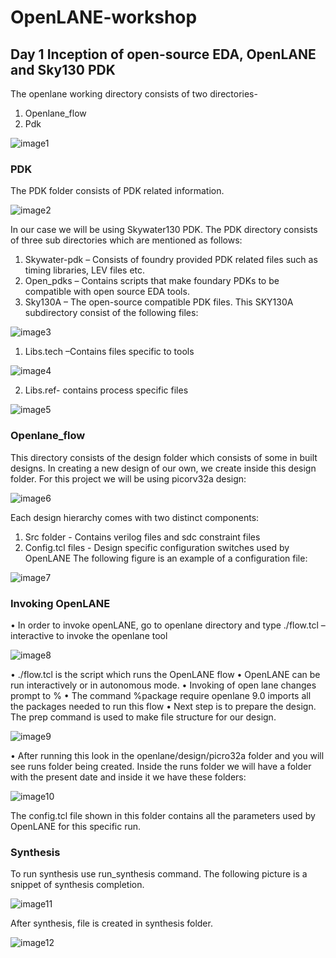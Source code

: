 # OpenLANE-workshop
## Day 1 Inception of open-source EDA, OpenLANE and Sky130 PDK

The openlane working directory consists of two directories-
1.	Openlane_flow  
2.	 Pdk

![image1](https://user-images.githubusercontent.com/78075225/105988686-07779280-60c6-11eb-9d07-126252125cc5.JPG)

### PDK
The PDK folder consists of PDK related information. 

![image2](https://user-images.githubusercontent.com/78075225/105989256-dea3cd00-60c6-11eb-9937-96d4c292cbb8.JPG)

In our case we will be using Skywater130 PDK. The PDK directory consists of three sub directories which are mentioned as follows:
1.	Skywater-pdk – Consists of foundry provided PDK related files such as timing libraries, LEV files etc.
2.	Open_pdks – Contains scripts that make foundary PDKs to be compatible with open source EDA tools.
3.	Sky130A – The open-source compatible PDK files. This SKY130A subdirectory consist of the following files: 

![image3](https://user-images.githubusercontent.com/78075225/105989605-5ffb5f80-60c7-11eb-96bd-f1e2ec6fca13.JPG)

1.	Libs.tech –Contains files specific to tools

![image4](https://user-images.githubusercontent.com/78075225/106006981-d2763a80-60db-11eb-90fd-2188d84d72ee.JPG)

2.	Libs.ref-  contains process specific files

![image5](https://user-images.githubusercontent.com/78075225/106007106-f33e9000-60db-11eb-948b-2f51b232c502.JPG)

### Openlane_flow
 
This directory consists of the design folder which consists of some in built designs. In creating a new design of our own, we create inside this design folder. For this project we will be using picorv32a design:

![image6](https://user-images.githubusercontent.com/78075225/106007442-50d2dc80-60dc-11eb-8267-7226179fd052.JPG)

Each design hierarchy comes with two distinct components:
1.	Src folder - Contains verilog files and sdc constraint files
2.	Config.tcl files - Design specific configuration switches used by OpenLANE
The following figure is an example of a configuration file:

![image7](https://user-images.githubusercontent.com/78075225/106007615-811a7b00-60dc-11eb-89f4-aabfaea31a3e.JPG)

### Invoking OpenLANE

•	In order to invoke openLANE, go to openlane directory and type ./flow.tcl –interactive  to invoke the openlane tool

![image8](https://user-images.githubusercontent.com/78075225/106007748-a14a3a00-60dc-11eb-80cb-81b40fb1635b.JPG)

•	./flow.tcl is the script which runs the OpenLANE flow
•	OpenLANE can be run interactively or in autonomous mode.
•	Invoking of open lane changes prompt to %
•	The command %package require openlane 9.0 imports all the packages needed to run this flow
•	Next step is to prepare the design. The prep command is used to make file structure for our design.  

![image9](https://user-images.githubusercontent.com/78075225/106007907-ca6aca80-60dc-11eb-9dd7-56245cae8d8e.JPG)

•	After running this look in the openlane/design/picro32a folder and you will see runs folder being created. Inside the runs folder we will have a folder with the present date and inside it we have these folders:

![image10](https://user-images.githubusercontent.com/78075225/106007995-e40c1200-60dc-11eb-8bce-b42a6f2e72c2.JPG)

The config.tcl file shown in this folder contains all the parameters used by OpenLANE for this specific run.

### Synthesis
To run synthesis use run_synthesis command. The following picture is a snippet of synthesis completion.

![image11](https://user-images.githubusercontent.com/78075225/106008167-0aca4880-60dd-11eb-86b9-a84ff7bdaf26.JPG)

After synthesis,  file is created in synthesis folder.

![image12](https://user-images.githubusercontent.com/78075225/106008249-1cabeb80-60dd-11eb-9ba3-868a0b8a2981.JPG)
